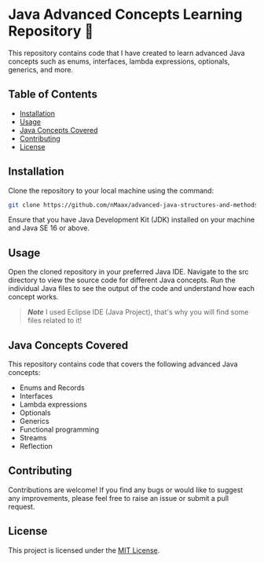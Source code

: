 # Java Advanced Concepts Learning Repository 📖

This repository contains code that I have created to learn advanced Java concepts such as enums, interfaces, lambda expressions, optionals, generics, and more.

## Table of Contents
* [Installation](#Installation)
* [Usage](#Usage)
* [Java Concepts Covered](#Java-Concepts-Covered)
* [Contributing](#Contributing)
* [License](#License)

## Installation

Clone the repository to your local machine using the command:

```bash
git clone https://github.com/nMaax/advanced-java-structures-and-methods.git
```

Ensure that you have Java Development Kit (JDK) installed on your machine and Java SE 16 or above.
    
## Usage

Open the cloned repository in your preferred Java IDE.
Navigate to the src directory to view the source code for different Java concepts.
Run the individual Java files to see the output of the code and understand how each concept works.

> ***Note***
> I used Eclipse IDE (Java Project), that's why you will find some files related to it!

## Java Concepts Covered

This repository contains code that covers the following advanced Java concepts:

* Enums and Records
* Interfaces
* Lambda expressions
* Optionals
* Generics
* Functional programming
* Streams
* Reflection

## Contributing

Contributions are welcome! If you find any bugs or would like to suggest any improvements, please feel free to raise an issue or submit a pull request.

## License

This project is licensed under the [MIT License](https://mit-license.org/).
